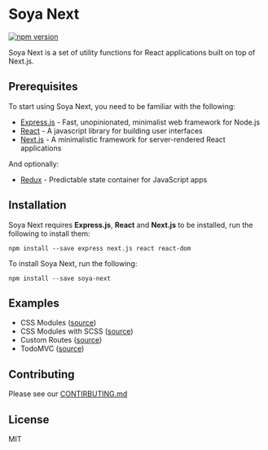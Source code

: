 # Soya Next
[![npm version](https://img.shields.io/npm/v/soya-next.svg?style=flat-square)](https://www.npmjs.com/package/soya-next)

Soya Next is a set of utility functions for React applications built on top of Next.js.

## Prerequisites
To start using Soya Next, you need to be familiar with the following:

- [Express.js](https://expressjs.com) - Fast, unopinionated, minimalist web framework for Node.js
- [React](https://facebook.github.io/react) - A javascript library for building user interfaces
- [Next.js](https://github.com/zeit/next.js) - A minimalistic framework for server-rendered React applications

And optionally:

- [Redux](https://github.com/reactjs/redux) - Predictable state container for JavaScript apps

## Installation
Soya Next requires **Express.js**, **React** and **Next.js** to be installed, run the following to install them:
```
npm install --save express next.js react react-dom
```

To install Soya Next, run the following:
```
npm install --save soya-next
```

## Examples
- CSS Modules ([source](./examples/css-modules))
- CSS Modules with SCSS ([source](./examples/css-modules-with-scss))
- Custom Routes ([source](./examples/custom-routes))
- TodoMVC ([source](./examples/todomvc))

## Contributing
Please see our [CONTIRBUTING.md](./CONTRIBUTING.md)

## License
MIT
